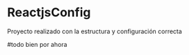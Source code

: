 # ReactjsConfig
Proyecto realizado con la estructura y configuración correcta 

#todo bien por ahora
